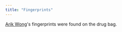 ```yaml
---
title: "Fingerprints"
---
```


[Arik Wong](/CrimeSceneSite/suspects/arik)'s fingerprints were found on the drug bag.
